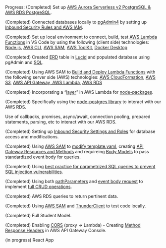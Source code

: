 Progress:
(Completed) 
Set up <u>AWS Aurora Serverless v2 PostgreSQL & AWS RDS PostgreSQL</u>.

(Completed) 
Connected databases locally to <u>pgAdmin4</u> by setting up <u>Inbound Security Rules and AWS IAM</u>.

(Completed)
Set up local environment to connect, build, test <u>AWS Lambda Functions</u> in VS Code by using the following (client side) technologies:
<u>Node.js</u>, <u>AWS CLI</u>, <u>AWS SAM</u>, <u>AWS ToolKit</u>, <u>Docker Desktop</u>

(Completed)
Created <u>ERD</u> table in <u>Lucid</u> and populated database using pgAdmin and <u>SQL</u>.

(Completed)
Using AWS SAM to <u>Build and Deploy Lambda Functions</u> with the following server side (AWS) technologies:
<u>AWS CloudFormation</u>, <u>AWS S3</u>, <u>AWS API Gateway, AWS Lambda</u>, <u>AWS RDS</u>

(Completed)
Incorporating a “<u>layer</u>” in AWS Lambda for <u>node-packages</u>.

(Completed)
Specifically using the <u>node-postgres library</u> to interact with our AWS RDS.

Use of callbacks, promises, async/await, connection pooling, prepared statements, parsing, etc to interact with our AWS RDS.

(Completed)	
Setting up <u>Inbound Security Settings and Roles</u> for database access and modifications.

(Completed)	
Using <u>AWS SAM</u> to <u>modify template.yaml</u>, creating <u>API Gateway Resources and Methods</u> and requireing <u>Body Models</u> to pass standardized event body for queries.

(Completed)
Using <u>best practice for parametrized SQL queries to prevent SQL injection vulnerabilities</u>.

(Completed)	
Using both <u>pathParameters</u> and <u>event body request</u> to implement <u>full CRUD operations</u>.

(Completed)	
AWS RDS queries to return pertinent data.

(Completed)	
Using <u>AWS SAM</u> and <u>ThunderClient</u> to test code locally.

(Completed)	
Full Student Model.

(Completed)	
Enabling <u>CORS</u> (proxy -> Lambda) - Creating <u>Method Response Headers</u> in AWS API Gateway Console.

(in progress)
React App
